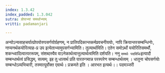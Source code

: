 ```yaml
---
index: 1.3.42
index_padded: 1.3.042
sutra: प्रोपाभ्यां समर्थाभ्याम्
vritti: padamanjari

---
```

अन्योऽन्यसाहचर्यात्प्रोपयोरुपसर्गयोर्ग्रहणम्, न प्रातिपदिकान्तकर्मप्रवचनीययोः, नापि क्रियान्तरसम्बन्धिनोः, नाप्यनर्थकयोरित्याह-प्र उप इत्येताभ्यामुपसर्गभ्यामिति। तुल्यार्थाविति। एतेन समोऽर्थो ययोरितिसमर्थौ, शकन्ध्वादित्वात्पररूपम्, संशब्दस्यैव वाऽनेकार्थत्वात्तुल्यार्थत्वमिति दर्शयति। ननु `समर्थः पदविधिः`इत्यादौ सम्बन्धार्थत्वं प्रसिद्धम्, सत्यम्; इह तु धात्वर्थ प्रति पारतन्त्र्यान्न परस्परेण सम्बन्धार्थत्वम् । धातुना चोपसर्गयोः सम्बन्धोऽव्यभिचारी, तस्मात्पूर्वोक्त एवार्थः। प्रक्रमते इति । आरभत इत्यर्थः।।
पदमञ्जरी